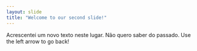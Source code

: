 ```yaml
---
layout: slide
title: "Welcome to our second slide!"
---
```

Acrescentei um novo texto neste lugar. Não quero saber do passado.
Use the left arrow to go back!
